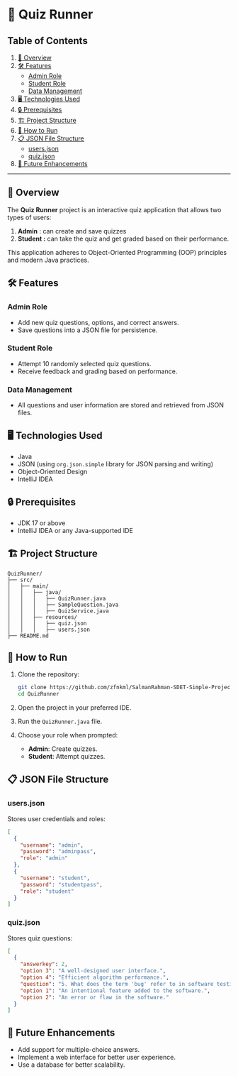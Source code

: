 # 📝 Quiz Runner

## Table of Contents

1. [📝 Overview](#-overview)  
2. [🛠️ Features](#️-features)  
   - [Admin Role](#admin-role)  
   - [Student Role](#student-role)  
   - [Data Management](#data-management)  
3. [🖥️ Technologies Used](#️-technologies-used)  
4. [🔒 Prerequisites](#-prerequisites)  
5. [🏗️ Project Structure](#️-project-structure)  
6. [🚀 How to Run](#-how-to-run)  
7. [📋 JSON File Structure](#-json-file-structure)  
   - [users.json](#usersjson)  
   - [quiz.json](#quizjson)  
8. [📡 Future Enhancements](#-future-enhancements)

---

## 💭 Overview

The **Quiz Runner** project is an interactive quiz application that allows two types of users: 

1. **Admin** : can create and save quizzes
2. **Student :** can take the quiz and get graded based on their performance. 

This application adheres to Object-Oriented Programming (OOP) principles and modern Java practices.

## 🛠️ Features

### Admin Role
- Add new quiz questions, options, and correct answers.
- Save questions into a JSON file for persistence.

### Student Role
- Attempt 10 randomly selected quiz questions.
- Receive feedback and grading based on performance.

### Data Management
- All questions and user information are stored and retrieved from JSON files.

## 🖥️ Technologies Used

- Java
- JSON (using `org.json.simple` library for JSON parsing and writing)
- Object-Oriented Design
- IntelliJ IDEA

## 🔒 Prerequisites

- JDK 17 or above
- IntelliJ IDEA or any Java-supported IDE

## 🏗️ Project Structure

```
QuizRunner/
├── src/
│   ├── main/
│   │   ├── java/
│   │   │   ├── QuizRunner.java
│   │   │   ├── SampleQuestion.java
│   │   │   ├── QuizService.java
│   │   ├── resources/
│   │   │   ├── quiz.json
│   │   │   ├── users.json
├── README.md

```

## 🚀 How to Run

1. Clone the repository:
    
    ```bash
    git clone https://github.com/zfnkml/SalmanRahman-SDET-Simple-Project-on-Java-Quiz-System.git
    cd QuizRunner
    
    ```
    
2. Open the project in your preferred IDE.
3. Run the `QuizRunner.java` file.
4. Choose your role when prompted:
    - **Admin**: Create quizzes.
    - **Student**: Attempt quizzes.

## 📋 JSON File Structure

### users.json

Stores user credentials and roles:
    
```json
[
  {
    "username": "admin",
    "password": "adminpass",
    "role": "admin"
  },
  {
    "username": "student",
    "password": "studentpass",
    "role": "student"
  }
]
```

### quiz.json

Stores quiz questions:
    
```json
[
  {
    "answerkey": 2,
    "option 3": "A well-designed user interface.",
    "option 4": "Efficient algorithm performance.",
    "question": "5. What does the term 'bug' refer to in software testing?",
    "option 1": "An intentional feature added to the software.",
    "option 2": "An error or flaw in the software."
  }
]
```

## 📡 Future Enhancements

- Add support for multiple-choice answers.
- Implement a web interface for better user experience.
- Use a database for better scalability.
